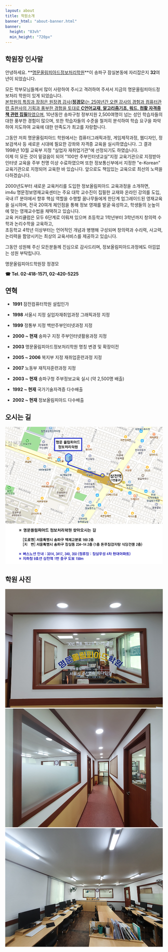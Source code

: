 ```yaml
---
layout: about
title: 학원소개
banner_html: "about-banner.html"
banner:
  height: "83vh"
  min_height: "720px"
---
```


## 학원장 인사말

안녕하세요. **<u>명문올림피아드정보처리학원</u>**이 송파구 잠실본동에 자리잡은지 **32**여년이 되었습니다.

모든 학부모님들께서 많이 사랑하여 주시고 격려하여 주셔서 지금의 명문올림피아드정보처리 학원이 있게 되었습니다.\
<u>본학원의 특징과 장점은 원장겸 강사(<strong>정경모</strong>)는 25여년간 오랜 강사의 경험과 컴퓨터관련 출판사의 기획과 풍부한 경험을 토대로 <strong>C언어교재, 알고리즘기초, 워드, 컴활 자격증책 관련 집필</strong>하였으며</u>, 10년동안 송파구청 정부지원 2,500여명이 넘는 성인 학습자들의 대한 풍부한 경험이 많으며, 또한 학습자들의 수준을 철저히 분석하여 학습 요구을 파악하여 지도하여 교육에 대한 만족도가 최고를 자랑합니다.

그동안 저희 명문올림피아드 학원에서는 컴퓨터그래픽과정, 게임제작과정, 웹디자인, 정보검색사 등 새로운 시대에 필요한 강좌와 자격증 교육을 실시하였습니다. 그 결과 1998년 10월 교육부 지정 "실업자 재취업기관"에 선정되기도 하였습니다.\
이제 이 모든 것이 밑걸음이 되어 "100만 주부인터넷교실"지정 교육기관으로 지정받아 인터넷 교육을 주부 천명 이상 수료하였으며 또한 정보통신부에서 지정한 "e-Korean" 교육기관으로 지정되어 교육한 바 있습니다. 앞으로도 책임있는 교육으로 최선의 노력을 다하겠습니다.

2000년도부터 새로운 교육커리를 도입한 정보올림피아드 교육과정을 소개하면,\
im4u 명문정보영재교육센터는 주요 대학 교수진이 집필한 교재와 온라인 강의를 도입, 국내 IT 분야에서 향후 핵심 역할을 수행할 꿈나무들에게 한단계 업그레이드된 영재교육을 실시하며, 전국 20여개 체인점을 통해 정보 영재를 발굴·육성하고, 학생들의 눈높이에 맞는 영재교수법을 채택하고 있습니다.\
교육 커리큘럼은 모두 6단계로 이뤄져 있으며 초등학교 1학년부터 3학년까지 창의력 수학과 논리수학을 교육하고,\
초등학교 4학년 이상부터는 언어적인 개념과 병행해 구성되며 창의력과 수리력, 사고력, 논리력을 함양시키는 최상의 교육서비스를 제공하고 있습니다.

그동안 성원해 주신 모든분들께 진심으로 감사드리며, 정보올림피아드과정에도 아낌없는 성원 부탁립니다.

<p class="name">명문올림피아드학원장 정경모</p>

**☎ Tel. 02-418-1571, 02-420-5225**

## 연혁

* **1991** 잠전컴퓨터학원 설립인가

* **1998** 서울시 지정 실업자재취업과정 그래픽과정 지정

* **1999** 정통부 지정 백만주부인터넷과정 지정

* **2000 ~ 현재** 송파구 지정 주부인터넷활용과정 지정

* **2003** 명문올림피아드정보처리학원 명칭 변경 및 확장이전

* **2005 ~ 2006** 복지부 지정 재취업훈련과정 지정

* **2007** 노동부 재직자훈련과정 지정

* **2003 ~ 현재** 송파구청 주부정보교육 실시 (약 2,500명 배출)

* **1992 ~ 현재** 국가기술자격증 다수배출

* **2002 ~ 현재** 정보올림피아드 다수배출  

## 오시는 길

![오시는 길](/assets/images/im4u_moon_map1.png)
![오시는 길 설명](/assets/images/moon_pica1-1.png)

## 학원 사진

![학원 사진 2](/assets/images/moon_pica2.jpg)
![학원 사진 3](/assets/images/moon_pica3.jpg)
![학원 사진 4](/assets/images/moon_pica4.jpg)

<style>
  .post .post-content p.name {
    text-align: center;
    color: blue;
    font-size: 200%;
  }
</style>
